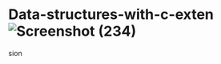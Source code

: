 # Data-structures-with-c-exten![Screenshot (234)](https://user-images.githubusercontent.com/113332132/190099762-3152850e-fe19-4758-b5c0-e669f1310233.png)
sion
